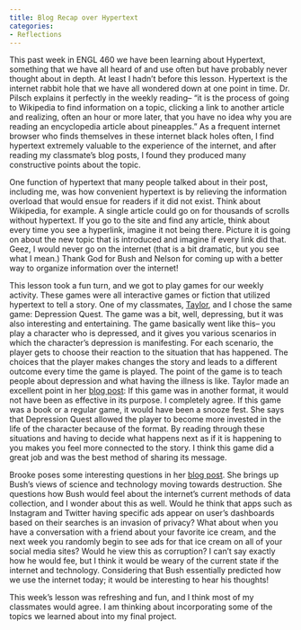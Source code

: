 ```yaml
---
title: Blog Recap over Hypertext
categories:
- Reflections
---
```


This past week in ENGL 460 we have been learning about Hypertext, something that we have all heard of and use often but have probably never thought about in depth. At least I hadn’t before this lesson. Hypertext is the internet rabbit hole that we have all wondered down at one point in time.  Dr. Pilsch explains it perfectly in the weekly reading– “it is the process of going to Wikipedia to find information on a topic, clicking a link to another article and realizing, often an hour or more later, that you have no idea why you are reading an encyclopedia article about pineapples.” As a frequent internet browser who finds themselves in these internet black holes often, I find hypertext extremely valuable to the experience of the internet, and after reading my classmate’s blog posts, I found they produced many constructive points about the topic. 

One function of hypertext that many people talked about in their post, including me, was how convenient hypertext is by relieving the information overload that would ensue for readers if it did not exist. Think about Wikipedia, for example. A single article could go on for thousands of scrolls without hypertext. If you go to the site and find any article, think about every time you see a hyperlink, imagine it not being there. Picture it is going on about the new topic that is introduced and imagine if every link did that. Geez, I would never go on the internet (that is a bit dramatic, but you see what I mean.) Thank God for Bush and Nelson for coming up with a better way to organize information over the internet! 

This lesson took a fun turn, and we got to play games for our weekly activity. These games were all interactive games or fiction that utilized hypertext to tell a story.  One of my classmates, [Taylor](https://taylor-pike.github.io/), and I chose the same game: Depression Quest. The game was a bit, well, depressing, but it was also interesting and entertaining.  The game basically went like this– you play a character who is depressed, and it gives you various scenarios in which the character’s depression is manifesting. For each scenario, the player gets to choose their reaction to the situation that has happened. The choices that the player makes changes the story and leads to a different outcome every time the game is played. The point of the game is to teach people about depression and what having the illness is like. Taylor made an excellent point in her [blog post](https://taylor-pike.github.io/reflections/2020/10/14/week9-reflection.html): If this game was in another format, it would not have been as effective in its purpose. I completely agree. If this game was a book or a regular game, it would have been a snooze fest. She says that Depression Quest allowed the player to become more invested in the life of the character because of the format. By reading through these situations and having to decide what happens next as if it is happening to you makes you feel more connected to the story.  I think this game did a great job and was the best method of sharing its message.

 Brooke poses some interesting questions in her [blog post](https://brookejohnson450.github.io/weekly%20reflection/2020/10/09/thirteenth-post.html). She brings up Bush’s views of science and technology moving towards destruction. She questions how Bush would feel about the internet’s current methods of data collection, and I wonder about this as well. Would he think that apps such as Instagram and Twitter having specific ads appear on user’s dashboards based on their searches is an invasion of privacy? What about when you have a conversation with a friend about your favorite ice cream, and the next week you randomly begin to see ads for that ice cream on all of your social media sites? Would he view this as corruption? I can’t say exactly how he would fee, but I think it would be weary of the current state if the internet and technology.  Considering that Bush essentially predicted how we use the internet today; it would be interesting to hear his thoughts!
 
 This week’s lesson was refreshing and fun, and I think most of my classmates would agree. I am thinking about incorporating some of the topics we learned about into my final project. 
